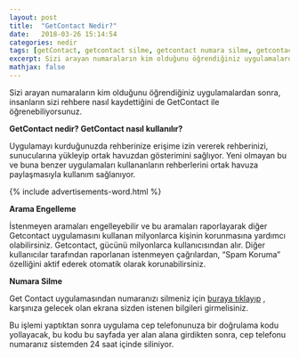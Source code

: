 ```yaml
---
layout: post
title:  "GetContact Nedir?"
date:   2018-03-26 15:14:54
categories: nedir
tags: [getContact, getcontact silme, getcontact numara silme, getcontact kullanımı, getcontact nedir]
excerpt: Sizi arayan numaraların kim olduğunu öğrendiğiniz uygulamalardan sonra, insanların sizi rehbere nasıl kaydettiğini de GetContact ile öğrenebiliyorsunuz. GetContact numara silme. Get Contact nedir?
mathjax: false
---
```


Sizi arayan numaraların kim olduğunu öğrendiğiniz uygulamalardan sonra, insanların sizi rehbere nasıl kaydettiğini de GetContact ile öğrenebiliyorsunuz. 

**GetContact nedir? GetContact nasıl kullanılır?**

Uygulamayı kurduğunuzda rehberinize erişime izin vererek rehberinizi, sunucularına yükleyip ortak havuzdan gösterimini sağlıyor. Yeni olmayan bu ve buna benzer uygulamaları kullananların rehberlerini ortak havuza paylaşmasıyla kullanım sağlanıyor.

{% include advertisements-word.html %}

**Arama Engelleme**

İstenmeyen aramaları engelleyebilir ve bu aramaları raporlayarak diğer Getcontact uygulamasını kullanan milyonlarca kişinin korunmasına yardımcı olabilirsiniz. Getcontact, gücünü milyonlarca kullanıcısından alır. Diğer kullanıcılar tarafından raporlanan istenmeyen çağrılardan, “Spam Koruma” özelliğini aktif ederek otomatik olarak korunabilirsiniz.

**Numara Silme**

Get Contact uygulamasından numaranızı silmeniz için [buraya tıklayıp](https://www.getcontact.com/tr/unlist) , karşınıza gelecek olan ekrana sizden istenen bilgileri girmelisiniz. 

Bu işlemi yaptıktan sonra uygulama cep telefonunuza bir doğrulama kodu yollayacak, bu kodu bu sayfada yer alan alana girdikten sonra, cep telefonu numaranız sistemden 24 saat içinde siliniyor. 

